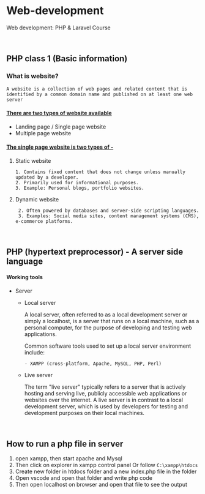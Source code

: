 # Web-development

Web development: PHP &amp; Laravel Course

<br>

## PHP class 1 (Basic information)

### What is website?

`A website is a collection of web pages and related content that is identified by a common domain name and published on at least one web server`

#### <u>There are two types of website available</u>

- Landing page / Single page website
- Multiple page website

#### <u>The single page website is two types of - </u>

1. Static website

   ```
   1. Contains fixed content that does not change unless manually updated by a developer.
   2. Primarily used for informational purposes.
   3. Example: Personal blogs, portfolio websites.
   ```

2. Dynamic website
   ```1. Content changes dynamically based on user interactions, data inputs, or other variables.
    2. Often powered by databases and server-side scripting languages.
    3. Examples: Social media sites, content management systems (CMS), e-commerce platforms.
   ```
   <br>

## PHP (hypertext preprocessor) - A server side language

#### Working tools

- Server

  - Local server

    <p>
    A local server, often referred to as a local development server or simply a localhost, is a server that runs on a local machine, such as a personal computer, for the purpose of developing and testing web applications.

    Common software tools used to set up a local server environment include:

        - XAMPP (cross-platform, Apache, MySQL, PHP, Perl)

    </p>

  - Live server
    <p>
    The term "live server" typically refers to a server that is actively hosting and serving live, publicly accessible web applications or websites over the internet. A live server is in contrast to a local development server, which is used by developers for testing and development purposes on their local machines.
    </p>

<br>

## How to run a php file in server

1. open xampp, then start apache and Mysql
2. Then click on explorer in xampp control panel Or follow `C:\xampp\htdocs`
3. Create new folder in htdocs folder and a new index.php file in the folder
4. Open vscode and open that folder and write php code
5. Then open localhost on browser and open that file to see the output
